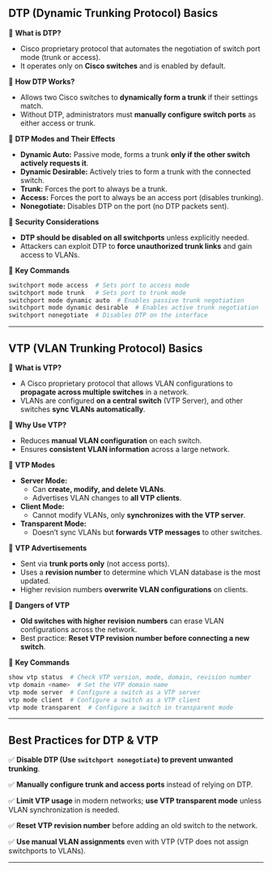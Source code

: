 
## **DTP (Dynamic Trunking Protocol) Basics**

🔹 **What is DTP?**

- Cisco proprietary protocol that automates the negotiation of switch port mode (trunk or access).
- It operates only on **Cisco switches** and is enabled by default.

🔹 **How DTP Works?**

- Allows two Cisco switches to **dynamically form a trunk** if their settings match.
- Without DTP, administrators must **manually configure switch ports** as either access or trunk.

🔹 **DTP Modes and Their Effects**

- **Dynamic Auto:** Passive mode, forms a trunk **only if the other switch actively requests it**.
- **Dynamic Desirable:** Actively tries to form a trunk with the connected switch.
- **Trunk:** Forces the port to always be a trunk.
- **Access:** Forces the port to always be an access port (disables trunking).
- **Nonegotiate:** Disables DTP on the port (no DTP packets sent).

🔹 **Security Considerations**

- **DTP should be disabled on all switchports** unless explicitly needed.
- Attackers can exploit DTP to **force unauthorized trunk links** and gain access to VLANs.

🔹 **Key Commands**

```bash
switchport mode access  # Sets port to access mode
switchport mode trunk   # Sets port to trunk mode
switchport mode dynamic auto  # Enables passive trunk negotiation
switchport mode dynamic desirable  # Enables active trunk negotiation
switchport nonegotiate  # Disables DTP on the interface
```

---

## **VTP (VLAN Trunking Protocol) Basics**

🔹 **What is VTP?**

- A Cisco proprietary protocol that allows VLAN configurations to **propagate across multiple switches** in a network.
- VLANs are configured **on a central switch** (VTP Server), and other switches **sync VLANs automatically**.

🔹 **Why Use VTP?**

- Reduces **manual VLAN configuration** on each switch.
- Ensures **consistent VLAN information** across a large network.

🔹 **VTP Modes**

- **Server Mode:**
    - Can **create, modify, and delete VLANs**.
    - Advertises VLAN changes to **all VTP clients**.
- **Client Mode:**
    - Cannot modify VLANs, only **synchronizes with the VTP server**.
- **Transparent Mode:**
    - Doesn’t sync VLANs but **forwards VTP messages** to other switches.

🔹 **VTP Advertisements**

- Sent via **trunk ports only** (not access ports).
- Uses a **revision number** to determine which VLAN database is the most updated.
- Higher revision numbers **overwrite VLAN configurations** on clients.

🔹 **Dangers of VTP**

- **Old switches with higher revision numbers** can erase VLAN configurations across the network.
- Best practice: **Reset VTP revision number before connecting a new switch**.

🔹 **Key Commands**

```bash
show vtp status  # Check VTP version, mode, domain, revision number
vtp domain <name>  # Set the VTP domain name
vtp mode server  # Configure a switch as a VTP server
vtp mode client  # Configure a switch as a VTP client
vtp mode transparent  # Configure a switch in transparent mode
```

---

## **Best Practices for DTP & VTP**

✅ **Disable DTP (Use `switchport nonegotiate`) to prevent unwanted trunking**.  

✅ **Manually configure trunk and access ports** instead of relying on DTP.  

✅ **Limit VTP usage** in modern networks; **use VTP transparent mode** unless VLAN synchronization is needed.  

✅ **Reset VTP revision number** before adding an old switch to the network.  

✅ **Use manual VLAN assignments** even with VTP (VTP does not assign switchports to VLANs).

---

